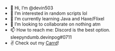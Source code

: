 - 👋 Hi, I’m @devin503
- 👀 I’m interested in random scripts lol
- 🌱 I’m currently learning Java and Haxe/Flixel
- 💞️ I’m looking to collaborate on nothing atm
- 📫 How to reach me: Discord is the best option. sleepyndumb.devinpog#0711
- ✌ Check out my [Carrd](https://devinpoggers.carrd.co)!

<!---
devin503/devin503 is a ✨ special ✨ repository because its `README.md` (this file) appears on your GitHub profile.
You can click the Preview link to take a look at your changes.
--->
